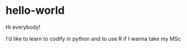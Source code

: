 # hello-world

Hi everybody!

I'd like to learn to codify in python and to use R if I wanna take my MSc
